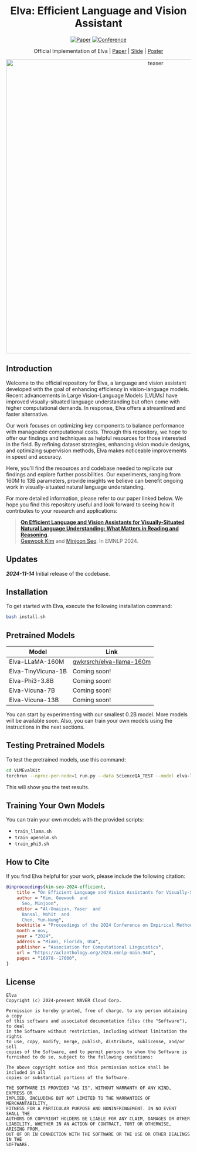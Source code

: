 <div align="center">

# Elva: Efficient Language and Vision Assistant
[![Paper](https://img.shields.io/badge/Paper-arxiv.2406.11823-red)](https://arxiv.org/abs/2406.11823)
[![Conference](https://img.shields.io/badge/EMNLP-2024-blue)](#how-to-cite)

Official Implementation of Elva | [Paper](https://arxiv.org/abs/2406.11823) | [Slide](https://docs.google.com/presentation/d/1SfPHqJs7v38_IvNDcvrWnhIQU2AjzXxHmCdflz_wDaw/edit?usp=sharing) | [Poster](https://docs.google.com/presentation/d/1FiRnXL4sp3rBoHdYMQYt4PruFrNR1x5EjGQye_uB3Jk/edit?usp=sharing)

<img width="800" alt="teaser" src="https://github.com/user-attachments/assets/2ebe381e-7a3c-4a0d-b299-2e2a216f1290">

</div>

## Introduction

Welcome to the official repository for Elva, a language and vision assistant developed with the goal of enhancing efficiency in vision-language models. Recent advancements in Large Vision-Language Models (LVLMs) have improved visually-situated language understanding but often come with higher computational demands. In response, Elva offers a streamlined and faster alternative.

Our work focuses on optimizing key components to balance performance with manageable computational costs. Through this repository, we hope to offer our findings and techniques as helpful resources for those interested in the field. By refining dataset strategies, enhancing vision module designs, and optimizing supervision methods, Elva makes noticeable improvements in speed and accuracy.

Here, you'll find the resources and codebase needed to replicate our findings and explore further possibilities. Our experiments, ranging from 160M to 13B parameters, provide insights we believe can benefit ongoing work in visually-situated natural language understanding.

For more detailed information, please refer to our paper linked below. We hope you find this repository useful and look forward to seeing how it contributes to your research and applications:<br>
> [**On Efficient Language and Vision Assistants for Visually-Situated Natural Language Understanding: What Matters in Reading and Reasoning**](https://arxiv.org/abs/2406.11823).<br>
> [Geewook Kim](https://geewook.kim) and [Minjoon Seo](https://scholar.google.com/citations?user=zYze5fIAAAAJ). In EMNLP 2024.

## Updates

**_2024-11-14_** Initial release of the codebase.

## Installation

To get started with Elva, execute the following installation command:

```bash
bash install.sh
```

## Pretrained Models

| Model               | Link |
|---------------------|------|
| Elva-LLaMA-160M     | [gwkrsrch/elva-llama-160m](https://huggingface.co/gwkrsrch/elva-llama-160m) |
| Elva-TinyVicuna-1B  | Coming soon! |
| Elva-Phi3-3.8B      | Coming soon! |
| Elva-Vicuna-7B      | Coming soon! |
| Elva-Vicuna-13B     | Coming soon! |

You can start by experimenting with our smallest 0.2B model. More models will be available soon. Also, you can train your own models using the instructions in the next sections.

## Testing Pretrained Models

To test the pretrained models, use this command:

```bash
cd VLMEvalKit
torchrun --nproc-per-node=1 run.py --data ScienceQA_TEST --model elva-llama-160m
```

This will show you the test results.

## Training Your Own Models

You can train your own models with the provided scripts:
- `train_llama.sh`
- `train_openelm.sh`
- `train_phi3.sh`

## How to Cite

If you find Elva helpful for your work, please include the following citation:

```bibtex
@inproceedings{kim-seo-2024-efficient,
    title = "On Efficient Language and Vision Assistants for Visually-Situated Natural Language Understanding: What Matters in Reading and Reasoning",
    author = "Kim, Geewook  and
      Seo, Minjoon",
    editor = "Al-Onaizan, Yaser  and
      Bansal, Mohit  and
      Chen, Yun-Nung",
    booktitle = "Proceedings of the 2024 Conference on Empirical Methods in Natural Language Processing",
    month = nov,
    year = "2024",
    address = "Miami, Florida, USA",
    publisher = "Association for Computational Linguistics",
    url = "https://aclanthology.org/2024.emnlp-main.944",
    pages = "16978--17000",
}
```

## License
```
Elva
Copyright (c) 2024-present NAVER Cloud Corp.

Permission is hereby granted, free of charge, to any person obtaining a copy
of this software and associated documentation files (the "Software"), to deal
in the Software without restriction, including without limitation the rights
to use, copy, modify, merge, publish, distribute, sublicense, and/or sell
copies of the Software, and to permit persons to whom the Software is
furnished to do so, subject to the following conditions:

The above copyright notice and this permission notice shall be included in all
copies or substantial portions of the Software.

THE SOFTWARE IS PROVIDED "AS IS", WITHOUT WARRANTY OF ANY KIND, EXPRESS OR
IMPLIED, INCLUDING BUT NOT LIMITED TO THE WARRANTIES OF MERCHANTABILITY,
FITNESS FOR A PARTICULAR PURPOSE AND NONINFRINGEMENT. IN NO EVENT SHALL THE
AUTHORS OR COPYRIGHT HOLDERS BE LIABLE FOR ANY CLAIM, DAMAGES OR OTHER
LIABILITY, WHETHER IN AN ACTION OF CONTRACT, TORT OR OTHERWISE, ARISING FROM,
OUT OF OR IN CONNECTION WITH THE SOFTWARE OR THE USE OR OTHER DEALINGS IN THE
SOFTWARE.
```

